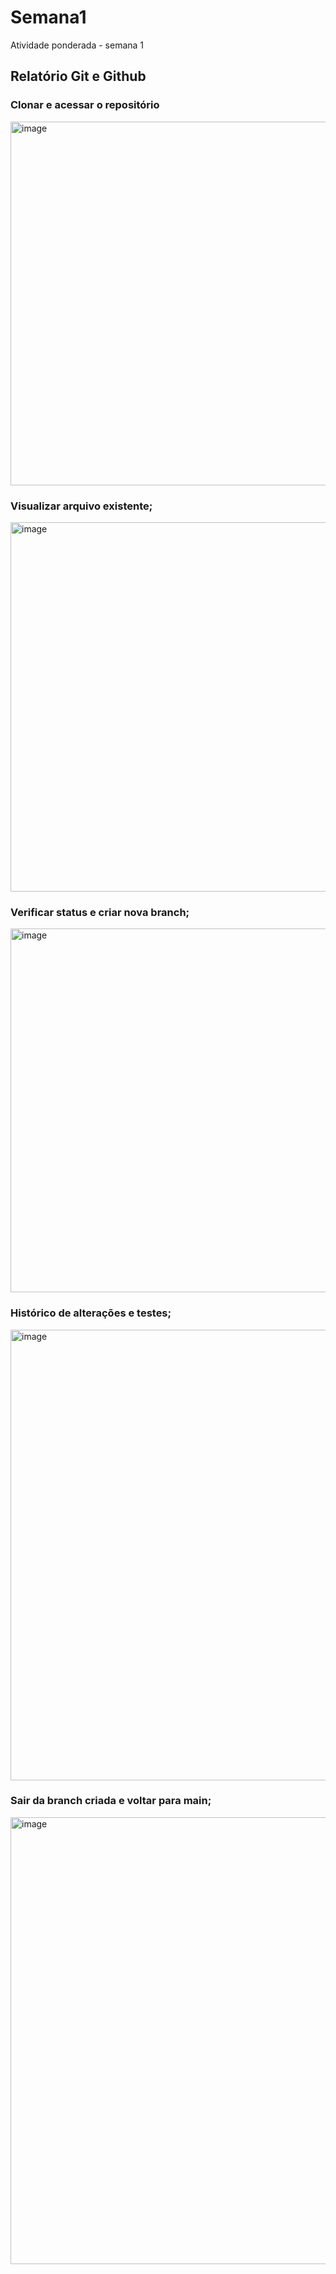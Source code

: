 # Semana1
Atividade ponderada - semana 1

## Relatório Git e Github 
### Clonar e acessar o repositório
<img width="582" alt="image" src="https://github.com/eduardagnz/Semana1/assets/99493861/d3e7f4b6-9b41-4499-8b7c-b90ed96529d0">

### Visualizar arquivo existente;
<img width="591" alt="image" src="https://github.com/eduardagnz/Semana1/assets/99493861/960e7d6e-f7c7-4ab7-b06f-48ffba013e18">

### Verificar status e criar nova branch;
<img width="582" alt="image" src="https://github.com/eduardagnz/Semana1/assets/99493861/b633362e-7adb-4de0-9ae5-04b30d986adb">

###  Histórico de alterações e testes;
<img width="721" alt="image" src="https://github.com/eduardagnz/Semana1/assets/99493861/51fdc980-e3e4-4df4-a77f-e639df0b2200">

### Sair da branch criada e voltar para main;
<img width="715" alt="image" src="https://github.com/eduardagnz/Semana1/assets/99493861/07695b39-f734-4a00-8153-4f3fdb3271c4">

